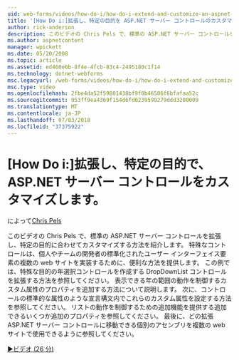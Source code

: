 ```yaml
---
uid: web-forms/videos/how-do-i/how-do-i-extend-and-customize-an-aspnet-server-control-for-a-specific-purpose
title: '[How Do i:]拡張し、特定の目的を ASP.NET サーバー コントロールのカスタマイズ |Microsoft Docs'
author: rick-anderson
description: このビデオの Chris Pels で、標準の ASP.NET サーバー コントロールを拡張し、特定の目的に合わせてカスタマイズする方法を紹介します。 特殊なコントロールは、c を提供しています.
ms.author: aspnetcontent
manager: wpickett
ms.date: 05/20/2008
ms.topic: article
ms.assetid: ed460e6b-8f4e-4fcb-83c4-2495180c1f14
ms.technology: dotnet-webforms
msc.legacyurl: /web-forms/videos/how-do-i/how-do-i-extend-and-customize-an-aspnet-server-control-for-a-specific-purpose
msc.type: video
ms.openlocfilehash: 2fbe4da52f59801438bf9f0b46506f6bfafaa52c
ms.sourcegitcommit: 953ff9ea4369f154d6fd0239599279ddd3280009
ms.translationtype: MT
ms.contentlocale: ja-JP
ms.lasthandoff: 07/03/2018
ms.locfileid: "37375922"
---
```

<a name="how-do-i-extend-and-customize-an-aspnet-server-control-for-a-specific-purpose"></a>[How Do i:]拡張し、特定の目的で、ASP.NET サーバー コントロールをカスタマイズします。
====================
によって[Chris Pels](https://twitter.com/chrispels)

このビデオの Chris Pels で、標準の ASP.NET サーバー コントロールを拡張し、特定の目的に合わせてカスタマイズする方法を紹介します。 特殊なコントロールは、個人やチームの開発者の標準化されたユーザー インターフェイス要素の複数の web サイトを実装するために、便利な方法を提供します。 この例では、特殊な目的の年選択コントロールを作成する DropDownList コントロールを拡張する方法を参照してください。 表示できる年の範囲の動作を制御するカスタム属性のプロパティを追加する方法について説明します。 次に、コントロールの標準的な属性のような宣言構文内でこれらのカスタム属性を設定する方法を参照してください。 リストの動作を制御するための追加機能を提供する追加できるいくつか追加のプロパティを参照してください。 最後に、どの拡張 ASP.NET サーバー コントロールに移動できる個別のアセンブリを複数の web サイトで使用できるように参照してください。

[&#9654;ビデオ (26 分)](https://channel9.msdn.com/Blogs/ASP-NET-Site-Videos/how-do-i-extend-and-customize-an-aspnet-server-control-for-a-specific-purpose)
